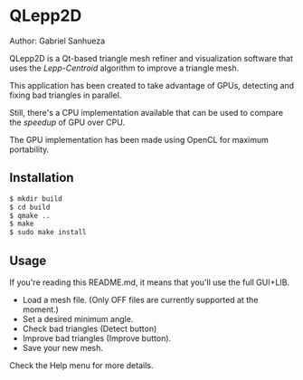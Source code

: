 # QLepp2D

Author: Gabriel Sanhueza

QLepp2D is a Qt-based triangle mesh refiner and visualization software that uses
the *Lepp-Centroid* algorithm to improve a triangle mesh.

This application has been created to take advantage of GPUs, detecting and
fixing bad triangles in parallel.

Still, there's a CPU implementation available that can be used to compare the
*speedup* of GPU over CPU.

The GPU implementation has been made using OpenCL for maximum portability.

## Installation

```bash
$ mkdir build
$ cd build
$ qmake ..
$ make
$ sudo make install
```

## Usage

If you're reading this README.md, it means that you'll use the full GUI+LIB.

* Load a mesh file. (Only OFF files are currently supported at the moment.)
* Set a desired minimum angle.
* Check bad triangles (Detect button)
* Improve bad triangles (Improve button).
* Save your new mesh.

Check the Help menu for more details.
